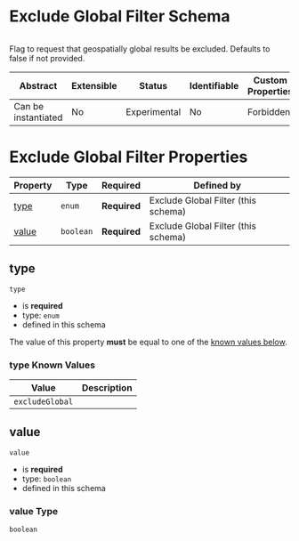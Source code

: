 
# Exclude Global Filter Schema

```
```

Flag to request that geospatially global results be excluded. Defaults to false if not provided.

| Abstract | Extensible | Status | Identifiable | Custom Properties | Additional Properties | Defined In |
|----------|------------|--------|--------------|-------------------|-----------------------|------------|
| Can be instantiated | No | Experimental | No | Forbidden | Forbidden | [excludeGlobalFilter.json](excludeGlobalFilter.json) |

# Exclude Global Filter Properties

| Property | Type | Required | Defined by |
|----------|------|----------|------------|
| [type](#type) | `enum` | **Required** | Exclude Global Filter (this schema) |
| [value](#value) | `boolean` | **Required** | Exclude Global Filter (this schema) |

## type


`type`

* is **required**
* type: `enum`
* defined in this schema

The value of this property **must** be equal to one of the [known values below](#type-known-values).

### type Known Values
| Value | Description |
|-------|-------------|
| `excludeGlobal` |  |




## value


`value`

* is **required**
* type: `boolean`
* defined in this schema

### value Type


`boolean`




